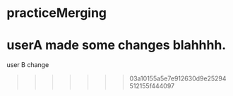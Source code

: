# practiceMerging

userA made some changes blahhhh.
=======
user B change
>>>>>>> 03a10155a5e7e912630d9e25294512155f444097
